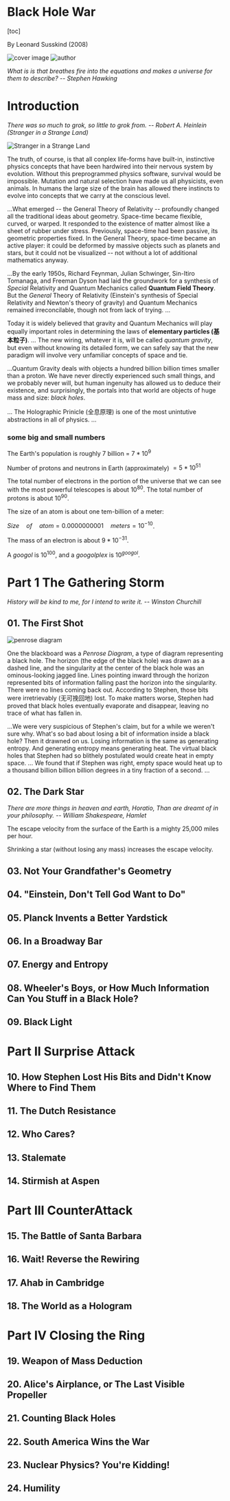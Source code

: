 # Black Hole War

[toc]

By Leonard Susskind (2008)

![cover image](img/The_Black_Hole_War_-_bookcover.jpg) ![author](img/LeonardSusskindStanford2009.jpg)

_What is is that breathes fire into the equations and makes a universe for them to describe? -- Stephen Hawking_

# Introduction

_There was so much to grok, so little to grok from. -- Robert A. Heinlein (Stranger in a Strange Land)_

![Stranger in a Strange Land](img/Stranger_in_a_Strange_Land-bookcover.jpeg)

The truth, of course, is that all conplex life-forms have built-in, instinctive physics concepts that have been hardwired into their nervous system by evolution. Without this preprogrammed physics software, survival would be impossible. Mutation and natural selection have made us all physicists, even animals. In humans the large size of the brain has allowed there instincts to evolve into concepts that we carry at the conscious level.

...What emerged -- the General Theory of Relativity -- profoundly changed all the traditional ideas about geometry. Space-time became flexible, curved, or warped. It responded to the existence of matter almost like a sheet of rubber under stress. Previously, space-time had been passive, its geometric properties fixed. In the General Theory, space-time became an active player: it could be deformed by massive objects such as planets and stars, but it could not be visualized -- not without a lot of additional mathematics anyway.

...By the early 1950s, Richard Feynman, Julian Schwinger, Sin-Itiro Tomanaga, and Freeman Dyson had laid the groundwork for a synthesis of _Special_ Relativity and Quantum Mechanics called __Quantum Field Theory__. But the _General_ Theory of Relativity (Einstein's synthesis of Special Relativity and Newton's theory of gravity) and Quantum Mechanics remained irreconcilable, though not from lack of trying. ...

Today it is widely believed that gravity and Quantum Mechanics will play equally important roles in determining the laws of __elementary particles (基本粒子)__. ... The new wiring, whatever it is, will be called _quantum gravity_, but even without knowing its detailed form, we can safely say that the new paradigm will involve very unfamiliar concepts of space and tie.

...Quantum Gravity deals with objects a hundred billion billion times smaller than a proton. We have never directly experienced such small things, and we probably never will, but human ingenuity has allowed us to deduce their existence, and surprisingly, the portals into that world are objects of huge mass and size: _black holes_.

... The Holographic Prinicle (全息原理) is one of the most unintutive abstractions in all of physics. ...

### some big and small numbers

The Earth's population is roughly 7 billion = $7 * 10^9$

Number of protons and neutrons in Earth (approximately) $= 5 * 10^{51}$

The total number of electrons in the portion of the universe that we can see with the most powerful telescopes is about $10^{80}$. The total number of protons is about $10^{90}$.

The size of an atom is about one tem-billion of a meter:

$Size \quad of \quad atom = 0.0000000001 \quad meters = 10^{-10}$.

The mass of an electron is about $9 * 10^{-31}$.

A _googol_ is $10^100$, and a _googolplex_ is $10^{googol}$.

# Part 1 The Gathering Storm

_History will be kind to me, for I intend to write it. -- Winston Churchill_

## 01. The First Shot

![penrose diagram](img/p22-penrose.jpeg)

One the blackboard was a _Penrose Diagram_, a type of diagram representing a black hole. The horizon (the edge of the black hole) was drawn as a dashed line, and the singularity at the center of the black hole was an ominous-looking jagged line. Lines pointing inward through the horizon represented bits of information falling past the horizon into the singularity. There were no lines coming back out. According to Stephen, those bits were irretrievably (无可挽回地) lost. To make matters worse, Stephen had proved that black holes eventually evaporate and disappear, leaving no trace of what has fallen in.

...We were very suspicious of Stephen's claim, but for a while we weren't sure why. What's so bad about losing a bit of information inside a black hole? Then it drawned on us. Losing information is the same as generating entropy. And generating entropy means generating heat. The virtual black holes that Stephen had so blithely postulated would create heat in empty space. ... We found that if Stephen was right, empty space would heat up to a thousand billion billion billion degrees in a tiny fraction of a second. ...

## 02. The Dark Star

_There are more things in heaven and earth, Horatio, Than are dreamt of in your philosophy. -- William Shakespeare, Hamlet_

The escape velocity from the surface of the Earth is a mighty 25,000 miles per hour.

Shrinking a star (without losing any mass) increases the escape velocity.

## 03. Not Your Grandfather's Geometry

## 04. "Einstein, Don't Tell God Want to Do"

## 05. Planck Invents a Better Yardstick

## 06. In a Broadway Bar

## 07. Energy and Entropy

## 08. Wheeler's Boys, or How Much Information Can You Stuff in a Black Hole?

## 09. Black Light

# Part II Surprise Attack

## 10. How Stephen Lost His Bits and Didn't Know Where to Find Them

## 11. The Dutch Resistance

## 12. Who Cares?

## 13. Stalemate

## 14. Stirmish at Aspen

# Part III CounterAttack

## 15. The Battle of Santa Barbara

## 16. Wait! Reverse the Rewiring

## 17. Ahab in Cambridge

## 18. The World as a Hologram

# Part IV Closing the Ring

## 19. Weapon of Mass Deduction

## 20. Alice's Airplance, or The Last Visible Propeller

## 21. Counting Black Holes

## 22. South America Wins the War

## 23. Nuclear Physics? You're Kidding!

## 24. Humility

